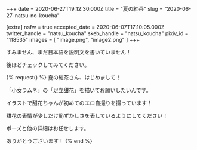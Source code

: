 +++
date = 2020-06-27T19:12:30.000Z
title = "夏の紅茶"
slug = "2020-06-27-natsu-no-koucha"

[extra]
nsfw = true
accepted_date = 2020-06-07T17:10:05.000Z
twitter_handle = "natsu_koucha"
skeb_handle = "natsu_koucha"
pixiv_id = "118535"
images = [
  "image.png",
  "image2.png"
]
+++

すみません、まだ日本語を説明文を書いていません！

後ほどチェックしてみてください。

{% request() %}
夏の紅茶さん、はじめまして！

「小女ラムネ」の「足立甜花」を描いてお願いしたいんです。

イラストで甜花ちゃんが初めてのエロ自撮りを撮っています！

甜花の表情が少しだけ恥ずかしさを表しているようにしてください！

ポーズと他の詳細はお任せします。

ありがとうございます！
{% end %}